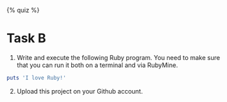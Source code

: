 {% quiz %}

# Task B

1. Write and execute the following Ruby program. You need to make sure that you can
run it both on a terminal and via RubyMine.
``` ruby
puts 'I love Ruby!'
```
2. Upload this project on your Github account.
